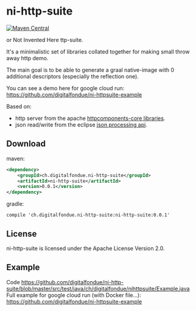 # ni-http-suite

[![Maven Central](https://img.shields.io/maven-central/v/ch.digitalfondue.ni-http-suite/ni-http-suite.svg)](https://search.maven.org/search?q=g:ch.digitalfondue.ni-http-suite%20a:ni-http-suite)

or Not Invented Here ttp-suite.


It's a minimalistic set of libraries collated together for making small throw away http demo.

The main goal is to be able to generate a graal native-image with 0 additional descriptors (especially the reflection one).

You can see a demo here for google cloud run:  https://github.com/digitalfondue/ni-httpsuite-example

Based on:

 - http server from the  apache [httpcomponents-core libraries](https://hc.apache.org/httpcomponents-core-5.0.x/index.html).
 - json read/write from the eclipse [json processing api](https://eclipse-ee4j.github.io/jsonp/).
 
## Download

maven:

```xml
<dependency>
    <groupId>ch.digitalfondue.ni-http-suite</groupId>
    <artifactId>ni-http-suite</artifactId>
    <version>0.0.1</version>
</dependency>
```

gradle:

```
compile 'ch.digitalfondue.ni-http-suite:ni-http-suite:0.0.1'
```

 
## License

ni-http-suite is licensed under the Apache License Version 2.0.

## Example

Code https://github.com/digitalfondue/ni-http-suite/blob/master/src/test/java/ch/digitalfondue/nihttpsuite/Example.java
Full example for google cloud run (with Docker file...): https://github.com/digitalfondue/ni-httpsuite-example


